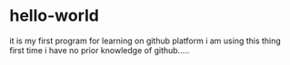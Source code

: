 # hello-world
it is my first program for learning on github platform
i am using this thing first time
i have no prior knowledge of github.....
